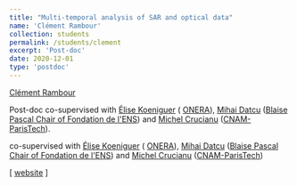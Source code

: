 ```yaml
---
title: "Multi-temporal analysis of SAR and optical data"
name: 'Clément Rambour'
collection: students
permalink: /students/clement
excerpt: 'Post-doc'
date: 2020-12-01
type: 'postdoc'
---
```


[Clément Rambour](https://clementrambour.wp.imt.fr/)

Post-doc co-supervised with [Élise Koeniguer](https://www.onera.fr/fr/staff/elise-colin-koeniguer) ( [ONERA](https://www.onera.fr/en)), [Mihai Datcu](https://www.dlr.de/eoc/en/desktopdefault.aspx/tabid-12787/19944_read-21293/) ([Blaise Pascal Chair of Fondation de l'ENS](http://www.chaires-blaise-pascal.ens.fr/?lang=en)) and [Michel Crucianu](http://cedric.cnam.fr/~crucianm/) ([CNAM-ParisTech](http://www.cnam.fr)).

 co-supervised with [Élise Koeniguer](https://www.onera.fr/fr/staff/elise-colin-koeniguer) ( [ONERA](https://www.onera.fr/en)), [Mihai Datcu](https://www.dlr.de/eoc/en/desktopdefault.aspx/tabid-12787/19944_read-21293/) ([Blaise Pascal Chair of Fondation de l'ENS](http://www.chaires-blaise-pascal.ens.fr/?lang=en)) and [Michel Crucianu](http://cedric.cnam.fr/~crucianm/) ([CNAM-ParisTech](http://www.cnam.fr))

\[ [website](https://clementrambour.wp.imt.fr/) \]


